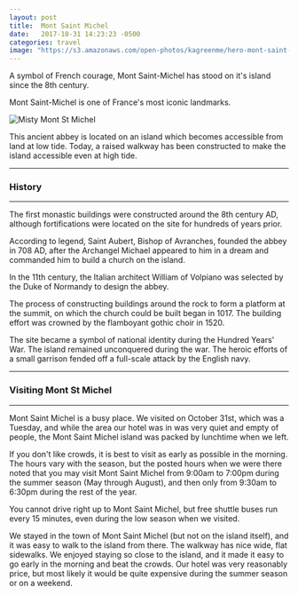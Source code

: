 ```yaml
---
layout: post
title:  Mont Saint Michel
date:   2017-10-31 14:23:23 -0500
categories: travel
image: "https://s3.amazonaws.com/open-photos/kagreenme/hero-mont-saint-michel.png"
---
```

A symbol of French courage, Mont Saint-Michel has stood on it's island since the 8th century.

<!--more-->

Mont Saint-Michel is one of France's most iconic landmarks.

<img src="/img/blank.png" alt="Misty Mont St Michel" data-echo="http://d2bs48q7njp4e7.cloudfront.net/montstmichel-mist.png" class="img-fluid">

This ancient abbey is located on an island which becomes accessible from land at low tide. Today, a raised walkway has been constructed to make the island accessible even at high tide.


----

<h3>History</h3>

----

The first monastic buildings were constructed around the 8th century AD, although fortifications were located on the site for hundreds of years prior.

According to legend, Saint Aubert, Bishop of Avranches, founded the abbey in 708 AD, after the Archangel Michael appeared to him in a dream and commanded him to build a church on the island.

In the 11th century, the Italian architect William of Volpiano was selected by the Duke of Normandy to design the abbey.

The process of constructing buildings around the rock to form a platform at the summit, on which the church could be built began in 1017. The building effort was crowned by the flamboyant gothic choir in 1520.

The site became a symbol of national identity during the Hundred Years' War. The island remained unconquered during the war. The heroic efforts of a small garrison fended off a full-scale attack by the English navy.

----

<h3>Visiting Mont St Michel</h3>

----

Mont Saint Michel is a busy place. We visited on October 31st, which was a Tuesday, and while the area our hotel was in was very quiet and empty of people, the Mont Saint Michel island was packed by lunchtime when we left.

If you don't like crowds, it is best to visit as early as possible in the morning. The hours vary with the season, but the posted hours when we were there noted that you may visit Mont Saint Michel from 9:00am to 7:00pm during the summer season (May through August), and then only from 9:30am to 6:30pm during the rest of the year.

You cannot drive right up to Mont Saint Michel, but free shuttle buses run every 15 minutes, even during the low season when we visited.

We stayed in the town of Mont Saint Michel (but not on the island itself), and it was easy to walk to the island from there. The walkway has nice wide, flat sidewalks. We enjoyed staying so close to the island, and it made it easy to go early in the morning and beat the crowds. Our hotel was very reasonably price, but most likely it would be quite expensive during the summer season or on a weekend.

